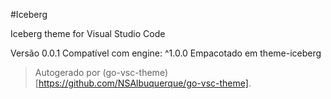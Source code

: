 #Iceberg

Iceberg theme for Visual Studio Code

Versão 0.0.1
Compatível com engine: ^1.0.0
Empacotado em theme-iceberg

> Autogerado por (go-vsc-theme)[https://github.com/NSAlbuquerque/go-vsc-theme].